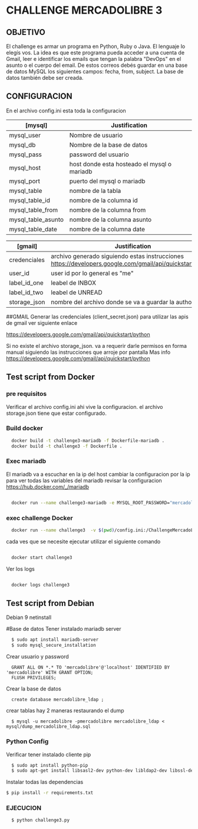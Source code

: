 # CHALLENGE MERCADOLIBRE 3

## OBJETIVO

El challenge es armar un programa en Python, Ruby o Java. El
lenguaje lo elegís vos. La idea es que este programa pueda acceder a
una cuenta de Gmail, leer e identificar los emails que tengan la
palabra "DevOps" en el asunto o el cuerpo del email.
De estos correos debés guardar en una base de datos MySQL los
siguientes campos: fecha, from, subject.
La base de datos también debe ser creada.

## CONFIGURACION

En el archivo config.ini esta toda la configuracion

[mysql] | Justification
------- |  -------------
mysql_user| Nombre de usuario
mysql_db | Nombre de la base de datos
mysql_pass | password del usuario
mysql_host | host donde esta hosteado el mysql o mariadb
mysql_port | puerto del mysql o mariadb
mysql_table | nombre de la tabla
mysql_table_id | nombre de la columna id
mysql_table_from | nombre de la columna from
mysql_table_asunto | nombre de la columna asunto
mysql_table_date | nombre de la columna date

[gmail] | Justification
------- |  -------------
credenciales | archivo generado siguiendo estas instrucciones https://developers.google.com/gmail/api/quickstart/python
user_id | user id por lo general es "me"
label_id_one | leabel de INBOX
label_id_two |  leabel de  UNREAD
storage_json | nombre del archivo donde se va a guardar la authorizacion


##GMAIL 
Generar las credenciales (client_secret.json) para utilizar las apis de gmail ver siguiente enlace

  https://developers.google.com/gmail/api/quickstart/python


Si no existe el archivo storage_json. va a requerir darle permisos en forma manual siguiendo las instrucciones que arroje por pantalla
Mas info https://developers.google.com/gmail/api/quickstart/python



## Test script from Docker 

### pre requisitos

  Verificar el archivo config.ini ahi vive la configuracion. 
  el archivo storage.json tiene que estar configurado.

### Build docker

```bash
  docker build -t challenge3-mariadb -f Dockerfile-mariadb .
  docker build -t challenge3 -f Dockerfile .
```

### Exec mariadb
  
  El mariadb va a escuchar en la ip del host cambiar la configuracion por la ip
  para ver todas las variables del mariadb revisar la configuracion <https://hub.docker.com/_/mariadb>

```bash

  docker run --name challenge3-mariadb -e MYSQL_ROOT_PASSWORD="mercadolibre" -e MYSQL_DATABASE="mercadolibre_devops_email" -e MYSQL_USER="mercadolibre" -e MYSQL_PASSWORD="mercadolibre" -p 3306:3306 -d challenge3-mariadb:latest

```

### exec challenge Docker

```bash
  docker run --name challenge3  -v $(pwd)/config.ini:/ChallengeMercadoLibre3/config.ini -v $(pwd)/storage.json:/ChallengeMercadoLibre3/storage.json  -v $(pwd)/client_secret.json:/ChallengeMercadoLibre3/client_secret.json -d challenge3:latest

```

cada ves que se necesite ejecutar utilizar el siguiente comando 

```bash

  docker start challenge3

```

Ver los logs 

```bash

  docker logs challenge3

```



## Test script from Debian
Debian 9 netinstall

#Base de datos
Tener instalado mariadb server
```bash
  $ sudo apt install mariadb-server
  $ sudo mysql_secure_installation
```
Crear usuario y password

```mysql
  GRANT ALL ON *.* TO 'mercadolibre'@'localhost' IDENTIFIED BY 'mercadolibre' WITH GRANT OPTION;
  FLUSH PRIVILEGES;
```
Crear la base de datos

```mysql
  create database mercadolibre_ldap ;
```

crear tablas hay 2 maneras restaurando el dump

```mysql
  $ mysql -u mercadolibre -pmercadolibre mercadolibre_ldap < mysql/dump_mercadolibre_ldap.sql
```

### Python Config

Verificar tener instalado cliente pip

```bash
  $ sudo apt install python-pip
  $ sudo apt-get install libsasl2-dev python-dev libldap2-dev libssl-dev
```

Instalar todas las dependencias

```bash
$ pip install -r requirements.txt
```


###  EJECUCION

```bash
  $ python challenge3.py
```
